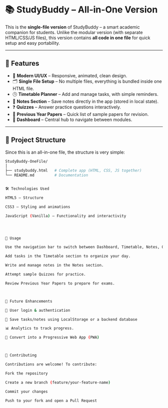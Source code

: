 # 📚 StudyBuddy – All-in-One Version

This is the **single-file version** of StudyBuddy – a smart academic companion for students.
Unlike the modular version (with separate HTML/CSS/JS files), this version contains **all code in one file** for quick setup and easy portability.  

---

## 🚀 Features  

- 🎨 **Modern UI/UX** – Responsive, animated, clean design.  
- 🗂 **Single File Setup** – No multiple files, everything is bundled inside one HTML file.  
- 🕒 **Timetable Planner** – Add and manage tasks, with simple reminders.  
- 📝 **Notes Section** – Save notes directly in the app (stored in local state).  
- ❓ **Quizzes** – Answer practice questions interactively.  
- 📑 **Previous Year Papers** – Quick list of sample papers for revision.  
- 📂 **Dashboard** – Central hub to navigate between modules.  

---

## 📂 Project Structure  

Since this is an all-in-one file, the structure is very simple:  

```bash
StudyBuddy-OneFile/
│
├── studybuddy.html   # Complete app (HTML, CSS, JS together)
└── README.md         # Documentation


🛠️ Technologies Used

HTML5 – Structure

CSS3 – Styling and animations

JavaScript (Vanilla) – Functionality and interactivity




🎯 Usage

Use the navigation bar to switch between Dashboard, Timetable, Notes, Quizzes, and Papers.

Add tasks in the Timetable section to organize your day.

Write and manage notes in the Notes section.

Attempt sample Quizzes for practice.

Review Previous Year Papers to prepare for exams.



🌱 Future Enhancements

🔐 User login & authentication

💾 Save tasks/notes using LocalStorage or a backend database

📊 Analytics to track progress.

📱 Convert into a Progressive Web App (PWA)



🤝 Contributing

Contributions are welcome! To contribute:

Fork the repository

Create a new branch (feature/your-feature-name)

Commit your changes

Push to your fork and open a Pull Request
